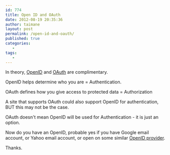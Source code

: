 ```yaml
---
id: 774
title: Open ID and OAuth
date: 2012-08-19 20:35:36
author: taimane
layout: post
permalink: /open-id-and-oauth/
published: true
categories:
   -
tags:
   -
---
```

In theory, <a title="OpenID" href="http://en.wikipedia.org/wiki/OpenID">OpenID</a> and <a title="OAuth" href="http://en.wikipedia.org/wiki/OAuth">OAuth</a> are complimentary.

OpenID helps determine who you are = Authentication.
OAuth defines how you give access to protected data = Authorization

A site that supports OAuth could also support OpenID for authentication, BUT this may not be the case.

OAuth doesn't mean OpenID will be used for Authentication - it is just an option.

Now do you have an OpenID, probable yes if you have Google email account, or Yahoo email account, or open on some similar <a title="OpenID provider" href="http://oauth.net/documentation/getting-started/">OpenID provider</a>.

Thanks.  

